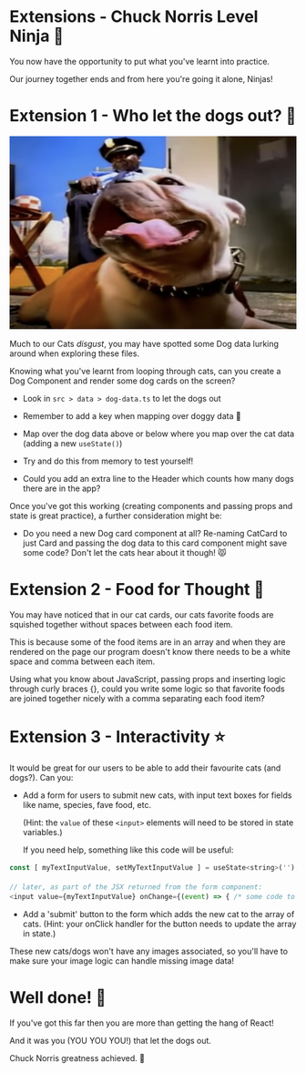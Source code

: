 # Extensions - Chuck Norris Level Ninja 👊

You now have the opportunity to put what you've learnt into practice.

Our journey together ends and from here you're going it alone, Ninjas!

# Extension 1 - Who let the dogs out? 🐶

[![Guard Dog](../public/guard-dog.png)](https://www.youtube.com/watch?v=Qkuu0Lwb5EM 'Who let the dogs out')

Much to our Cats _disgust_, you may have spotted some Dog data lurking around when exploring these files.

Knowing what you've learnt from looping through cats, can you create a Dog Component and render some dog cards on the screen?

-   Look in `src > data > dog-data.ts` to let the dogs out

-   Remember to add a key when mapping over doggy data 🔑

-   Map over the dog data above or below where you map over the cat data (adding a new `useState()`)

-   Try and do this from memory to test yourself!

-   Could you add an extra line to the Header which counts how many dogs there are in the app?

Once you've got this working (creating components and passing props and state is great practice), a further consideration might be:

-   Do you need a new Dog card component at all? Re-naming CatCard to just Card and passing the dog data to this card component might save some code? Don't let the cats hear about it though! 😾

# Extension 2 - Food for Thought 🍤

You may have noticed that in our cat cards, our cats favorite foods are squished together without spaces between each food item.

This is because some of the food items are in an array and when they are rendered on the page our program doesn't know there needs to be a white space and comma between each item.

Using what you know about JavaScript, passing props and inserting logic through curly braces {}, could you write some logic so that favorite foods are joined together nicely with a comma separating each food item?

# Extension 3 - Interactivity ⭐

It would be great for our users to be able to add their favourite cats (and dogs?). Can you:

-   Add a form for users to submit new cats, with input text boxes for fields like name, species, fave food, etc.

    (Hint: the `value` of these `<input>` elements will need to be stored in state variables.)

    If you need help, something like this code will be useful:

```JavaScript
const [ myTextInputValue, setMyTextInputValue ] = useState<string>('');

// later, as part of the JSX returned from the form component:
<input value={myTextInputValue} onChange={(event) => { /* some code to setMyTextInputValue based on 'event' */}}/>
```

-   Add a 'submit' button to the form which adds the new cat to the array of cats.
    (Hint: your onClick handler for the button needs to update the array in state.)

These new cats/dogs won't have any images associated, so you'll have to make sure your image logic can handle missing image data!

# Well done! 🙌

If you've got this far then you are more than getting the hang of React!

And it was you (YOU YOU YOU!) that let the dogs out.

Chuck Norris greatness achieved. 👊

